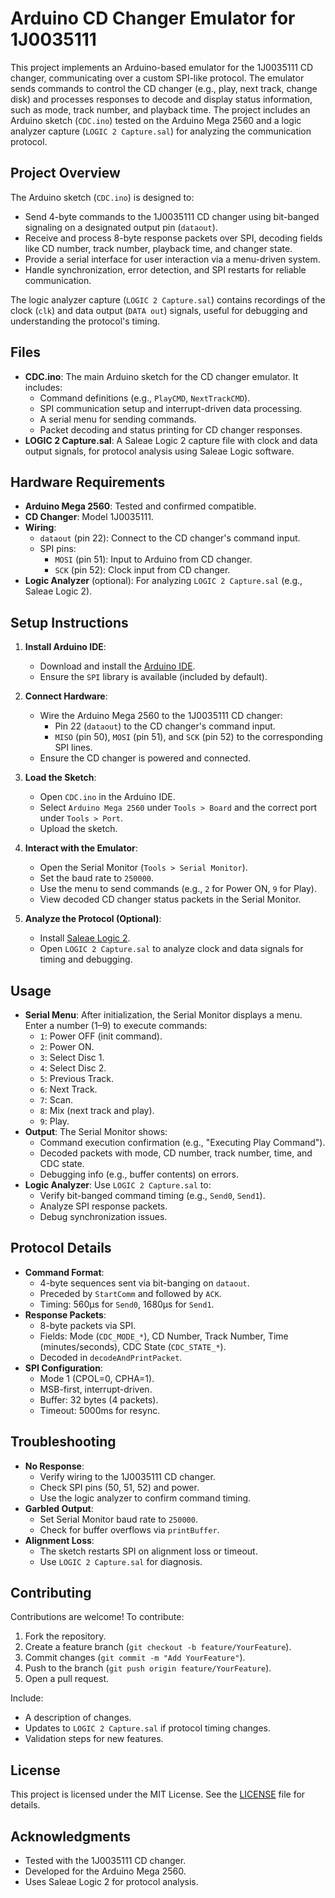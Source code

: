 # Arduino CD Changer Emulator for 1J0035111

This project implements an Arduino-based emulator for the 1J0035111 CD changer, communicating over a custom SPI-like protocol. The emulator sends commands to control the CD changer (e.g., play, next track, change disk) and processes responses to decode and display status information, such as mode, track number, and playback time. The project includes an Arduino sketch (`CDC.ino`) tested on the Arduino Mega 2560 and a logic analyzer capture (`LOGIC 2 Capture.sal`) for analyzing the communication protocol.

## Project Overview

The Arduino sketch (`CDC.ino`) is designed to:
- Send 4-byte commands to the 1J0035111 CD changer using bit-banged signaling on a designated output pin (`dataout`).
- Receive and process 8-byte response packets over SPI, decoding fields like CD number, track number, playback time, and changer state.
- Provide a serial interface for user interaction via a menu-driven system.
- Handle synchronization, error detection, and SPI restarts for reliable communication.

The logic analyzer capture (`LOGIC 2 Capture.sal`) contains recordings of the clock (`clk`) and data output (`DATA out`) signals, useful for debugging and understanding the protocol's timing.

## Files

- **CDC.ino**: The main Arduino sketch for the CD changer emulator. It includes:
  - Command definitions (e.g., `PlayCMD`, `NextTrackCMD`).
  - SPI communication setup and interrupt-driven data processing.
  - A serial menu for sending commands.
  - Packet decoding and status printing for CD changer responses.
- **LOGIC 2 Capture.sal**: A Saleae Logic 2 capture file with clock and data output signals, for protocol analysis using Saleae Logic software.

## Hardware Requirements

- **Arduino Mega 2560**: Tested and confirmed compatible.
- **CD Changer**: Model 1J0035111.
- **Wiring**:
  - `dataout` (pin 22): Connect to the CD changer's command input.
  - SPI pins:
    - `MOSI` (pin 51): Input to Arduino from CD changer.
    - `SCK` (pin 52): Clock input from CD changer.
- **Logic Analyzer** (optional): For analyzing `LOGIC 2 Capture.sal` (e.g., Saleae Logic 2).

## Setup Instructions

1. **Install Arduino IDE**:
   - Download and install the [Arduino IDE](https://www.arduino.cc/en/software).
   - Ensure the `SPI` library is available (included by default).

2. **Connect Hardware**:
   - Wire the Arduino Mega 2560 to the 1J0035111 CD changer:
     - Pin 22 (`dataout`) to the CD changer's command input.
     - `MISO` (pin 50), `MOSI` (pin 51), and `SCK` (pin 52) to the corresponding SPI lines.
   - Ensure the CD changer is powered and connected.

3. **Load the Sketch**:
   - Open `CDC.ino` in the Arduino IDE.
   - Select `Arduino Mega 2560` under `Tools > Board` and the correct port under `Tools > Port`.
   - Upload the sketch.

4. **Interact with the Emulator**:
   - Open the Serial Monitor (`Tools > Serial Monitor`).
   - Set the baud rate to `250000`.
   - Use the menu to send commands (e.g., `2` for Power ON, `9` for Play).
   - View decoded CD changer status packets in the Serial Monitor.

5. **Analyze the Protocol (Optional)**:
   - Install [Saleae Logic 2](https://www.saleae.com/downloads/).
   - Open `LOGIC 2 Capture.sal` to analyze clock and data signals for timing and debugging.

## Usage

- **Serial Menu**: After initialization, the Serial Monitor displays a menu. Enter a number (1–9) to execute commands:
  - `1`: Power OFF (init command).
  - `2`: Power ON.
  - `3`: Select Disc 1.
  - `4`: Select Disc 2.
  - `5`: Previous Track.
  - `6`: Next Track.
  - `7`: Scan.
  - `8`: Mix (next track and play).
  - `9`: Play.
- **Output**: The Serial Monitor shows:
  - Command execution confirmation (e.g., "Executing Play Command").
  - Decoded packets with mode, CD number, track number, time, and CDC state.
  - Debugging info (e.g., buffer contents) on errors.
- **Logic Analyzer**: Use `LOGIC 2 Capture.sal` to:
  - Verify bit-banged command timing (e.g., `Send0`, `Send1`).
  - Analyze SPI response packets.
  - Debug synchronization issues.

## Protocol Details

- **Command Format**:
  - 4-byte sequences sent via bit-banging on `dataout`.
  - Preceded by `StartComm` and followed by `ACK`.
  - Timing: 560µs for `Send0`, 1680µs for `Send1`.
- **Response Packets**:
  - 8-byte packets via SPI.
  - Fields: Mode (`CDC_MODE_*`), CD Number, Track Number, Time (minutes/seconds), CDC State (`CDC_STATE_*`).
  - Decoded in `decodeAndPrintPacket`.
- **SPI Configuration**:
  - Mode 1 (CPOL=0, CPHA=1).
  - MSB-first, interrupt-driven.
  - Buffer: 32 bytes (4 packets).
  - Timeout: 5000ms for resync.

## Troubleshooting

- **No Response**:
  - Verify wiring to the 1J0035111 CD changer.
  - Check SPI pins (50, 51, 52) and power.
  - Use the logic analyzer to confirm command timing.
- **Garbled Output**:
  - Set Serial Monitor baud rate to `250000`.
  - Check for buffer overflows via `printBuffer`.
- **Alignment Loss**:
  - The sketch restarts SPI on alignment loss or timeout.
  - Use `LOGIC 2 Capture.sal` for diagnosis.

## Contributing

Contributions are welcome! To contribute:
1. Fork the repository.
2. Create a feature branch (`git checkout -b feature/YourFeature`).
3. Commit changes (`git commit -m "Add YourFeature"`).
4. Push to the branch (`git push origin feature/YourFeature`).
5. Open a pull request.

Include:
- A description of changes.
- Updates to `LOGIC 2 Capture.sal` if protocol timing changes.
- Validation steps for new features.

## License

This project is licensed under the MIT License. See the [LICENSE](LICENSE) file for details.

## Acknowledgments

- Tested with the 1J0035111 CD changer.
- Developed for the Arduino Mega 2560.
- Uses Saleae Logic 2 for protocol analysis.
